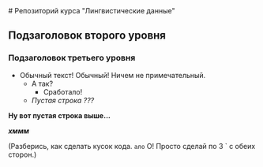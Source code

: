 <head>

</head>

<body>
  # Репозиторий курса "Лингвистические данные"
  
  ## Подзаголовок второго уровня

  ### Подзаголовок третьего уровня

</body>

* Обычный текст! Обычный! Ничем не примечательный.
  * А так? 
    * Сработало!
  * *Пустая строка ???*

**Ну вот пустая строка выше...**

***хммм***

(Разберись, как сделать кусок кода.
```ало``` О! Просто сделай по 3 ` с обеих сторон.)
